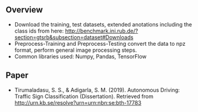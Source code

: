 ## Overview

- Download the training, test datasets, extended anotations including the class ids from here: http://benchmark.ini.rub.de/?section=gtsrb&subsection=dataset#Downloads
- Preprocess-Training and Preprocess-Testing convert the data to npz format, perform general image processing steps.
- Common libraries used: Numpy, Pandas, TensorFlow

## Paper

- Tirumaladasu, S. S., & Adigarla, S. M. (2019). Autonomous Driving: Traffic Sign Classification (Dissertation). Retrieved from http://urn.kb.se/resolve?urn=urn:nbn:se:bth-17783
